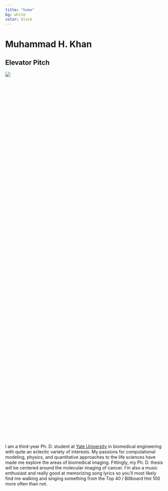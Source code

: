 ```yaml
---
title: "home"
bg: white
color: black
---
```


# <b>Muhammad H. Khan</b>

## Elevator Pitch

<div class="mhkphoto" style="height:30%"><img src="../img/hardlyworking.png" /></div>

I am a third-year Ph. D. student at [Yale University](http://www.yale.edu) in biomedical engineering
with quite an eclectic variety of interests. My passions for computational
modeling, physics, and quantitative approaches to the life sciences have made
me explore the areas of biomedical imaging. Fittingly, my Ph. D. thesis will
be centered around the molecular imaging of cancer. I'm also a music enthusiast
and really good at memorizing song lyrics so you'll most likely find me walking
and singing something from the Top 40 / Billboard Hot 100 more often than not.